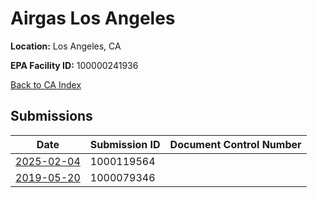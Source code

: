 # Airgas Los Angeles

**Location:** Los Angeles, CA

**EPA Facility ID:** 100000241936

[Back to CA Index](../../index.md)

## Submissions

| Date | Submission ID | Document Control Number |
|------|--------------|-------------------------|
| [2025-02-04](submissions/1000119564.md) | 1000119564 |  |
| [2019-05-20](submissions/1000079346.md) | 1000079346 |  |
